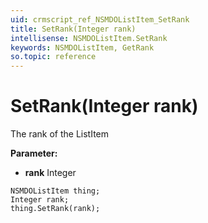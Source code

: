 ```yaml
---
uid: crmscript_ref_NSMDOListItem_SetRank
title: SetRank(Integer rank)
intellisense: NSMDOListItem.SetRank
keywords: NSMDOListItem, GetRank
so.topic: reference
---
```


# SetRank(Integer rank)

The rank of the ListItem

**Parameter:** 
 - **rank** Integer

```crmscript
NSMDOListItem thing;
Integer rank;
thing.SetRank(rank);
```

